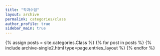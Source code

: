 ```yaml
---
title: "학과수업"
layout: archive
permalink: categories/class
author_profile: true
sidebar_main: true
---
```



{% assign posts = site.categories.Class %}
{% for post in posts %} {% include archive-single2.html type=page.entries_layout %} {% endfor %}
